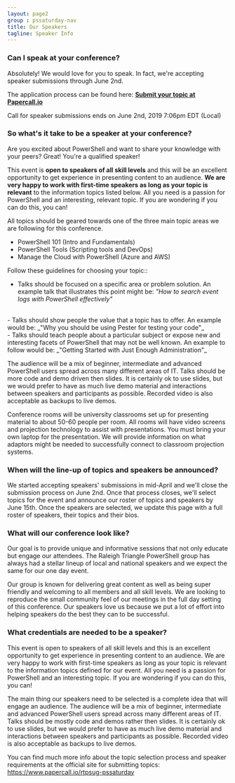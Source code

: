 ```yaml
---
layout: page2
group : pssaturday-nav
title: Our Speakers
tagline: Speaker Info
---
```


### Can I speak at your conference?
Absolutely! We would love for you to speak. In fact, we're accepting speaker submissions through June 2nd.

The application process can be found here: **[Submit your topic at Papercall.io](https://www.papercall.io/rtpsug-pssaturday)**

Call for speaker submissions ends on June 2nd, 2019 7:06pm EDT (Local)

### So what's it take to be a speaker at your conference?

Are you excited about PowerShell and want to share your knowledge with your peers? Great! You're a qualified speaker!

This event is **open to speakers of all skill levels** and this will be an excellent opportunity to get experience in presenting content to an audience. **We are very happy to work with first-time speakers as long as your topic is relevant** to the information topics listed below. All you need is a passion for PowerShell and an interesting, relevant topic. If you are wondering if you can do this, you can!

All topics should be geared towards one of the three main topic areas we are following for this conference.

- PowerShell 101 (Intro and Fundamentals)
- PowerShell Tools (Scripting tools and DevOps)
- Manage the Cloud with PowerShell (Azure and AWS)

Follow these guidelines for choosing your topic::

- Talks should be focused on a specific area or problem solution. An example talk that illustrates this point might be: _"How to search event logs with PowerShell effectively"_
<br>
- Talks should show people the value that a topic has to offer. An example would be:
_"Why you should be using Pester for testing your code"_
<br>
- Talks should teach people about a particular subject or expose new and interesting facets of PowerShell that may not be well known. An example to follow would be: _"Getting Started with Just Enough Administration"_
<br>

The audience will be a mix of beginner, intermediate and advanced PowerShell users spread across many different areas of IT. Talks should be more code and demo driven then slides. It is certainly ok to use slides, but we would prefer to have as much live demo material and interactions between speakers and participants as possible. Recorded video is also acceptable as backups to live demos.

Conference rooms will be university classrooms set up for presenting material to about 50-60 people per room. All rooms will have video screens and projection technology to assist with presentations. You must bring your own laptop for the presentation. We will provide information on what adaptors might be needed to successfully connect to classroom projection systems.

### When will the line-up of topics and speakers be announced?

We started accepting speakers' submissions in mid-April and we'll close the submission process on June 2nd. Once that process closes, we'll select topics for the event and announce our roster of topics and speakers by June 15th. Once the speakers are selected, we update this page with a full roster of speakers, their topics and their bios.

### What will our conference look like?

 Our goal is to provide unique and informative sessions that not only educate but engage our attendees. The Raleigh Triangle PowerShell group has always had a stellar lineup of local and national speakers and we expect the same for our one day event.

Our group is known for delivering great content as well as being super friendly and welcoming to all members and all skill levels. We are looking to reproduce the small community feel of our meetings in the full day setting of this conference. Our speakers love us because we put a lot of effort into helping speakers do the best they can to be successful.

### What credentials are needed to be a speaker?

This event is open to speakers of all skill levels and this is an excellent opportunity to get experience in presenting content to an audience. We are very happy to work with first-time speakers as long as your topic is relevant to the information topics  defined for our event. All you need is a passion for PowerShell and an interesting topic. If you are wondering if you can do this, you can!

The main thing our speakers need to be selected is a complete idea that will engage an audience. The audience will be a mix of beginner, intermediate and advanced PowerShell users spread across many different areas of IT. Talks should be mostly code and demos rather then slides. It is certainly ok to use slides, but we would prefer to have as much live demo material and interactions between speakers and participants as possible. Recorded video is also acceptable as backups to live demos.

You can find much more info about the topic selection process and speaker requirements at the official site for submitting topics: https://www.papercall.io/rtpsug-pssaturday